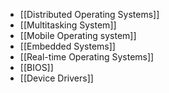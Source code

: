 - [[Distributed Operating Systems]]
- [[Multitasking System]]
- [[Mobile Operating system]]
- [[Embedded Systems]]
- [[Real-time Operating Systems]]
- [[BIOS]]
- [[Device Drivers]]